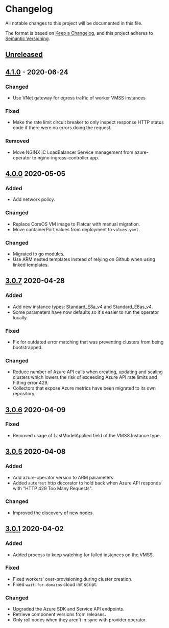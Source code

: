# Changelog

All notable changes to this project will be documented in this file.

The format is based on [Keep a Changelog](https://keepachangelog.com/en/1.0.0/),
and this project adheres to [Semantic Versioning](https://semver.org/spec/v2.0.0.html).

## [Unreleased]

## [4.1.0] - 2020-06-24

### Changed

- Use VNet gateway for egress traffic of worker VMSS instances

### Fixed

- Make the rate limit circuit breaker to only inspect response HTTP status code if there were no errors doing the request.

### Removed

- Move NGINX IC LoadBalancer Service management from azure-operator to nginx-ingress-controller app.

## [4.0.0] 2020-05-05

### Added

- Add network policy.

### Changed

- Replace CoreOS VM image to Flatcar with manual migration.
- Move containerPort values from deployment to `values.yaml`.



### Changed

- Migrated to go modules.
- Use ARM nested templates instead of relying on Github when using linked templates.



## [3.0.7] 2020-04-28

### Added

- Add new instance types: Standard_E8a_v4 and Standard_E8as_v4.
- Some parameters have now defaults so it's easier to run the operator locally.

### Fixed

- Fix for outdated error matching that was preventing clusters from being bootstrapped.

### Changed

- Reduce number of Azure API calls when creating, updating and scaling clusters which lowers the risk of exceeding Azure API rate limits and hitting error 429.
- Collectors that expose Azure metrics have been migrated to its own repository.



## [3.0.6] 2020-04-09

### Fixed

- Removed usage of LastModelApplied field of the VMSS Instance type.



## [3.0.5] 2020-04-08

### Added

- Add azure-operator version to ARM parameters.
- Added `autorest` http decorator to hold back when Azure API responds with "HTTP 429 Too Many Requests".

### Changed

- Improved the discovery of new nodes.



## [3.0.1] 2020-04-02

### Added

- Added process to keep watching for failed instances on the VMSS.

### Fixed

- Fixed workers' over-provisioning during cluster creation.
- Fixed `wait-for-domains` cloud init script.

### Changed

- Upgraded the Azure SDK and Service API endpoints.
- Retrieve component versions from releases.
- Only roll nodes when they aren't in sync with provider operator.



[Unreleased]: https://github.com/giantswarm/azure-operator/compare/v4.1.0...HEAD
[4.1.0]: https://github.com/giantswarm/azure-operator/compare/v4.0.0...v4.1.0
[4.0.0]: https://github.com/giantswarm/aws-operator/compare/v3.0.7...v4.0.0

[3.0.7]: https://github.com/giantswarm/aws-operator/compare/v3.0.6...v3.0.7
[3.0.6]: https://github.com/giantswarm/aws-operator/compare/v3.0.5...v3.0.6
[3.0.5]: https://github.com/giantswarm/aws-operator/compare/v3.0.1...v3.0.5
[3.0.1]: https://github.com/giantswarm/aws-operator/compare/v1.0.0...v3.0.1

[1.0.0]: https://github.com/giantswarm/aws-operator/releases/tag/v1.0.0
